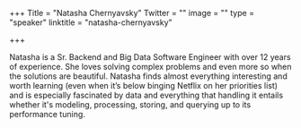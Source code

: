 +++
Title = "Natasha Chernyavsky"
Twitter = ""
image = ""
type = "speaker"
linktitle = "natasha-chernyavsky"

+++

Natasha is a Sr. Backend and Big Data Software Engineer with over 12 years of experience. She loves solving complex problems and even more so when the solutions are beautiful. Natasha finds almost everything interesting and worth learning (even when it’s below binging Netflix on her priorities list) and is especially fascinated by data and everything that handling it entails whether it's modeling, processing, storing, and querying up to its performance tuning.
